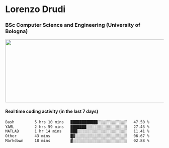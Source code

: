 # Lorenzo Drudi
### BSc Computer Science and Engineering (University of Bologna)

<img src="https://github-readme-stats-lorenzodrudi.vercel.app/api?username=LorenzoDrudi&count_private=true&show_icons=true&theme=gruvbox" height=200px width=550px>

<!---Use wakatime plugins to track the coding time--->
#### Real time coding activity (in the last 7 days)
<!--START_SECTION:waka-->

```txt
Bash         5 hrs 10 mins   ████████████░░░░░░░░░░░░░   47.50 %
YAML         2 hrs 59 mins   ███████░░░░░░░░░░░░░░░░░░   27.43 %
MATLAB       1 hr 14 mins    ███░░░░░░░░░░░░░░░░░░░░░░   11.41 %
Other        43 mins         █▓░░░░░░░░░░░░░░░░░░░░░░░   06.67 %
Markdown     18 mins         ▓░░░░░░░░░░░░░░░░░░░░░░░░   02.88 %
```

<!--END_SECTION:waka-->
